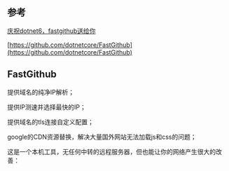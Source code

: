 ## 参考

[庆祝dotnet6，fastgithub送给你](https://www.cnblogs.com/kewei/p/15533079.html)

[https://github.com/dotnetcore/FastGithub](https://github.com/dotnetcore/FastGithub)

## FastGithub

提供域名的纯净IP解析；

提供IP测速并选择最快的IP；

提供域名的tls连接自定义配置；

google的CDN资源替换，解决大量国外网站无法加载js和css的问题；

这是一个本机工具，无任何中转的远程服务器，但也能让你的网络产生很大的改善：

